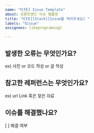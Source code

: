 ```yaml
---
name: "❗[FE] Issue Template"
about: 프론트엔드 이슈 템플릿
title: "❗[FE][Stack][Issue를 적어주세요] "
labels: "❗Issue"
assignees: likeprograming1

---
```


## 발생한 오류는 무엇인가요?
ex) 사진 or 코드 작성 or 글 작성

## 참고한 레퍼런스는 무엇인가요?
ex) url Link 혹은 찾은 자료

## 이슈를 해결했나요?
[ ] 해결 여부
